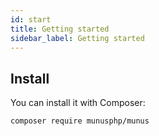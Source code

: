 ```yaml
---
id: start
title: Getting started
sidebar_label: Getting started
---
```

## Install

You can install it with Composer:

```bash
composer require munusphp/munus
```
